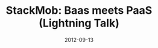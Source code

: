 ---
layout:       talk
title:        "StackMob: Baas meets PaaS (Lightning Talk)"
location:     "CodeSlice, Belfast"
date:         2012-09-13
presentation: "https://speakerdeck.com/u/kouphax/p/stackmob2"
video:        "https://vimeo.com/49405807"
---